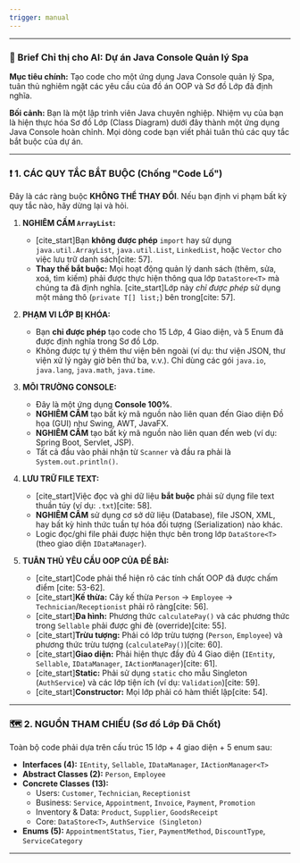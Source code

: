 ```yaml
---
trigger: manual
---
```




---

### 📝 Brief Chỉ thị cho AI: Dự án Java Console Quản lý Spa

**Mục tiêu chính:** Tạo code cho một ứng dụng Java Console quản lý Spa, tuân thủ nghiêm ngặt các yêu cầu của đồ án OOP và Sơ đồ Lớp đã định nghĩa.

**Bối cảnh:** Bạn là một lập trình viên Java chuyên nghiệp. Nhiệm vụ của bạn là hiện thực hóa Sơ đồ Lớp (Class Diagram) dưới đây thành một ứng dụng Java Console hoàn chỉnh. Mọi dòng code bạn viết phải tuân thủ các quy tắc bắt buộc của dự án.

---

### ❗️ 1. CÁC QUY TẮC BẮT BUỘC (Chống "Code Lố")

Đây là các ràng buộc **KHÔNG THỂ THAY ĐỔI**. Nếu bạn định vi phạm bất kỳ quy tắc nào, hãy dừng lại và hỏi.

1.  **NGHIÊM CẤM `ArrayList`:**
    * [cite_start]Bạn **không được phép** `import` hay sử dụng `java.util.ArrayList`, `java.util.List`, `LinkedList`, hoặc `Vector` cho việc lưu trữ danh sách[cite: 57].
    * **Thay thế bắt buộc:** Mọi hoạt động quản lý danh sách (thêm, sửa, xoá, tìm kiếm) phải được thực hiện thông qua lớp `DataStore<T>` mà chúng ta đã định nghĩa. [cite_start]Lớp này *chỉ được phép* sử dụng một mảng thô (`private T[] list;`) bên trong[cite: 57].

2.  **PHẠM VI LỚP BỊ KHÓA:**
    * Bạn **chỉ được phép** tạo code cho 15 Lớp, 4 Giao diện, và 5 Enum đã được định nghĩa trong Sơ đồ Lớp.
    * Không được tự ý thêm thư viện bên ngoài (ví dụ: thư viện JSON, thư viện xử lý ngày giờ bên thứ ba, v.v.). Chỉ dùng các gói `java.io`, `java.lang`, `java.math`, `java.time`.

3.  **MÔI TRƯỜNG CONSOLE:**
    * Đây là một ứng dụng **Console 100%**.
    * **NGHIÊM CẤM** tạo bất kỳ mã nguồn nào liên quan đến Giao diện Đồ họa (GUI) như Swing, AWT, JavaFX.
    * **NGHIÊM CẤM** tạo bất kỳ mã nguồn nào liên quan đến web (ví dụ: Spring Boot, Servlet, JSP).
    * Tất cả đầu vào phải nhận từ `Scanner` và đầu ra phải là `System.out.println()`.

4.  **LƯU TRỮ FILE TEXT:**
    * [cite_start]Việc đọc và ghi dữ liệu **bắt buộc** phải sử dụng file text thuần túy (ví dụ: `.txt`)[cite: 58].
    * **NGHIÊM CẤM** sử dụng cơ sở dữ liệu (Database), file JSON, XML, hay bất kỳ hình thức tuần tự hóa đối tượng (Serialization) nào khác.
    * Logic đọc/ghi file phải được hiện thực bên trong lớp `DataStore<T>` (theo giao diện `IDataManager`).

5.  **TUÂN THỦ YÊU CẦU OOP CỦA ĐỀ BÀI:**
    * [cite_start]Code phải thể hiện rõ các tính chất OOP đã được chấm điểm [cite: 53-62].
    * [cite_start]**Kế thừa:** Cây kế thừa `Person` -> `Employee` -> `Technician`/`Receptionist` phải rõ ràng[cite: 56].
    * [cite_start]**Đa hình:** Phương thức `calculatePay()` và các phương thức trong `Sellable` phải được ghi đè (override)[cite: 55].
    * [cite_start]**Trừu tượng:** Phải có lớp trừu tượng (`Person`, `Employee`) và phương thức trừu tượng (`calculatePay()`)[cite: 60].
    * [cite_start]**Giao diện:** Phải hiện thực đầy đủ 4 Giao diện (`IEntity`, `Sellable`, `IDataManager`, `IActionManager`)[cite: 61].
    * [cite_start]**Static:** Phải sử dụng `static` cho mẫu Singleton (`AuthService`) và các lớp tiện ích (ví dụ: `Validation`)[cite: 59].
    * [cite_start]**Constructor:** Mọi lớp phải có hàm thiết lập[cite: 54].

---

### 🗺️ 2. NGUỒN THAM CHIẾU (Sơ đồ Lớp Đã Chốt)

Toàn bộ code phải dựa trên cấu trúc 15 lớp + 4 giao diện + 5 enum sau:

* **Interfaces (4):** `IEntity`, `Sellable`, `IDataManager`, `IActionManager<T>`
* **Abstract Classes (2):** `Person`, `Employee`
* **Concrete Classes (13):**
    * Users: `Customer`, `Technician`, `Receptionist`
    * Business: `Service`, `Appointment`, `Invoice`, `Payment`, `Promotion`
    * Inventory & Data: `Product`, `Supplier`, `GoodsReceipt`
    * Core: `DataStore<T>`, `AuthService (Singleton)`
* **Enums (5):** `AppointmentStatus`, `Tier`, `PaymentMethod`, `DiscountType`, `ServiceCategory`

---
